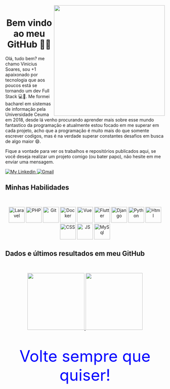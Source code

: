 

<img align="right" src="https://user-images.githubusercontent.com/87234794/126835043-ff643219-1dc7-465b-a80b-38d1e630e9cc.png" style="width:350px; height:350px; border: 50px; max-width:100%;">
<h1 align="center"> 
 Bem vindo ao meu GitHub 🚀🎉
</h1>
Olá, tudo bem? me chamo Vinicius Soares, sou +1 apaixonado por tecnologia que aos poucos está se tornando um dev Full Stack 💻💙. Me formei bacharel em sistemas de informação pela Universidade Ceuma em 2018, desde lá venho procurando aprender mais sobre esse mundo fantastico da programação e atualmente estou focado em me superar em cada projeto, acho que a programação é muito mais do que somente escrever codigos, mas é na verdade superar constantes desafios em busca de algo maior 😄.
</div>
<p align="center">
  <p> Fique a vontade para ver os trabalhos e repositórios publicados aqui, se você deseja realizar um projeto comigo (ou bater papo), não hesite em me enviar uma mensagem. </p>
    <a href="https://www.linkedin.com/in/vinicius-soares-b68649212/">
        <img alt="My Linkedin" src="https://img.shields.io/static/v1?style=flat-square&logo=linkedin&label=Linkedin&message=vinicius-soares-b68649212&color=f0743e">
    </a>
    <a href="mailto:vinisferreira95@gmail.com">
        <img alt="Gmail" src="https://img.shields.io/static/v1?style=flat-square&logo=gmail&label=Gmail&message=vinisferreira95@gmail.com&color=f0743e">
    </a>
</p>

<div >
    <h2> Minhas Habilidades </h2>
    <br>
    <p align="center">
        <img alt="Laravel" hight=50 width=50 src="https://cdn.jsdelivr.net/gh/devicons/devicon/icons/laravel/laravel-plain-wordmark.svg" style="max-width: 100%;"/>
        <img alt="PHP" hight=50 width=50 src="https://cdn.jsdelivr.net/gh/devicons/devicon/icons/php/php-plain.svg" style="max-width: 100%;"/>
        <img alt="Git" hight=50 width=50 src="https://cdn.jsdelivr.net/gh/devicons/devicon/icons/git/git-plain-wordmark.svg" style="max-width: 100%;"/>
        <img alt="Docker" hight=50 width=50 src="https://cdn.jsdelivr.net/gh/devicons/devicon/icons/docker/docker-original-wordmark.svg" style="max-width: 100%;"/>
        <img alt="Vue" hight=50 width=50 src="https://cdn.jsdelivr.net/gh/devicons/devicon/icons/vuejs/vuejs-original.svg" style="max-width: 100%;"/>
        <img alt="Flutter" hight=50 width=50 src="https://cdn.jsdelivr.net/gh/devicons/devicon/icons/flutter/flutter-plain.svg" style="max-width: 100%;"/>
        <img alt="Django" hight=50 width=50 src="https://cdn.jsdelivr.net/gh/devicons/devicon/icons/django/django-original.svg" style="max-width: 100%;"/>
        <img alt="Python" hight=50 width=50 src="https://cdn.jsdelivr.net/gh/devicons/devicon/icons/python/python-original.svg" style="max-width: 100%;"/>
        <img alt="Html" hight=50 width=50 src="https://cdn.jsdelivr.net/gh/devicons/devicon/icons/html5/html5-original.svg" style="max-width: 100%;"/>
        <img alt="CSS" hight=50 width=50 src="https://cdn.jsdelivr.net/gh/devicons/devicon/icons/css3/css3-original.svg" style="max-width: 100%;"/>
        <img alt="JS" hight=50 width=50 src="https://cdn.jsdelivr.net/gh/devicons/devicon/icons/javascript/javascript-plain.svg" style="max-width: 100%;"/>
        <img alt="MySql" hight=50 width=50 src="https://cdn.jsdelivr.net/gh/devicons/devicon/icons/mysql/mysql-plain.svg" style="max-width: 100%;"/>
    </p>
</div>

<div>
    <h2>Dados e últimos resultados em meu GitHub</h2>
</div>
    <br>
<p align="center">
  <a href="https://github.com/vini-sf/">
    <img height="180em" src="https://github-readme-stats.vercel.app/api?username=vini-sf&show_icons=true&theme=tokyonight" style="max-width:100%;">
    <img height="180em" src="https://github-readme-stats.vercel.app/api/top-langs/?username=vini-sf&layout=compact&theme=tokyonight" style="max-width:100%;">
  </a>
</p>

<div align="center">
    <p style="color: blue; font-size: 50px;">Volte sempre que quiser!</p>
<div>
